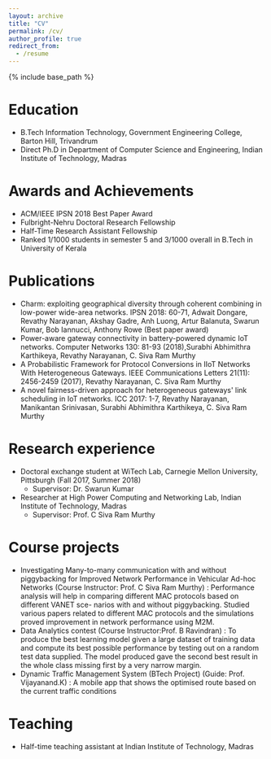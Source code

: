 ```yaml
---
layout: archive
title: "CV"
permalink: /cv/
author_profile: true
redirect_from:
  - /resume
---
```


{% include base_path %}

Education
======
* B.Tech Information Technology, Government Engineering College, Barton Hill, Trivandrum
* Direct Ph.D in Department of Computer Science and Engineering, Indian Institute of Technology, Madras

Awards and Achievements
========================
* ACM/IEEE IPSN 2018 Best Paper Award
* Fulbright-Nehru Doctoral Research Fellowship
* Half-Time Research Assistant Fellowship
* Ranked 1/1000 students in semester 5 and 3/1000 overall in B.Tech in University of Kerala

Publications
============
* Charm: exploiting geographical diversity through coherent combining in low-power wide-area networks. IPSN 2018: 60-71,
Adwait Dongare, Revathy Narayanan, Akshay Gadre, Anh Luong, Artur Balanuta, Swarun Kumar, Bob Iannucci, Anthony Rowe (Best paper award)
* Power-aware gateway connectivity in battery-powered dynamic IoT networks. Computer Networks 130: 81-93 (2018),Surabhi Abhimithra Karthikeya, Revathy Narayanan, C. Siva Ram Murthy
* A Probabilistic Framework for Protocol Conversions in IIoT Networks With Heterogeneous Gateways. IEEE Communications Letters 21(11): 2456-2459 (2017), Revathy Narayanan, C. Siva Ram Murthy
* A novel fairness-driven approach for heterogeneous gateways' link scheduling in IoT networks. ICC 2017: 1-7, Revathy Narayanan, Manikantan Srinivasan, Surabhi Abhimithra Karthikeya, C. Siva Ram Murthy

Research experience
======
* Doctoral exchange student at WiTech Lab, Carnegie Mellon University, Pittsburgh (Fall 2017, Summer 2018)
  * Supervisor: Dr. Swarun Kumar
* Researcher at High Power Computing and Networking Lab, Indian Institute of Technology, Madras
  * Supervisor: Prof. C Siva Ram Murthy

Course projects
============
* Investigating Many-to-many communication with and without piggybacking for Improved Network
Performance in Vehicular Ad-hoc Networks
 (Course Instructor: Prof. C Siva Ram Murthy)
: Performance analysis will help in comparing different MAC protocols based on different VANET sce-
narios with and without piggybacking.
Studied various papers related to different MAC protocols and the simulations proved improvement
in network performance using M2M.
* Data Analytics contest
(Course Instructor:Prof. B Ravindran)
: To produce the best learning model given a large dataset of training data and compute its best possible
performance by testing out on a random test data supplied.
The model produced gave the second best result in the whole class missing first by a very narrow
margin.
* Dynamic Traffic Management System 
(BTech Project)
(Guide: Prof. Vijayanand.K)
: A mobile app that shows the optimised route based on the current traffic conditions

Teaching
======
* Half-time teaching assistant at Indian Institute of Technology, Madras
  

